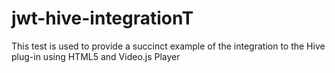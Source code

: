 # jwt-hive-integrationT

This test is used to provide a succinct example of the integration to the Hive plug-in using HTML5 and Video.js Player